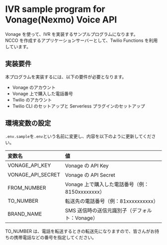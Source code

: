# IVR sample program for Vonage(Nexmo) Voice API

Vonage を使って、IVR を実装するサンプルプログラムになります。  
NCCO を作成するアプリケーションサーバーとして、Twilio Functions を利用しています。

## 実装要件

本プログラムを実装するには、以下の要件が必要となります。

- Vonage のアカウント
- Vonage 上で購入した電話番号
- Twilio のアカウント
- Twilio CLI のセットアップと Serverless プラグインのセットアップ

## 環境変数の設定

`.env.sample`を`.env`という名前に変更し、内容を以下のように更新してください。

| 変数名            | 値                                              |
| :---------------- | :---------------------------------------------- |
| VONAGE_API_KEY    | Vonage の API Key                               |
| VONAGE_API_SECRET | Vonage の API Secret                            |
| FROM_NUMBER       | Vonage 上で購入した電話番号（例：8150xxxxxxxx） |
| TO_NUMBER         | 転送先の電話番号（例：81xxxxxxxxxx）            |
| BRAND_NAME        | SMS 送信時の送信元識別子（デフォルト：Vonage）  |

TO_NUMBER は、電話を転送するときの転送先になりますので、皆さんがお持ちの携帯電話などの番号を指定してください。
